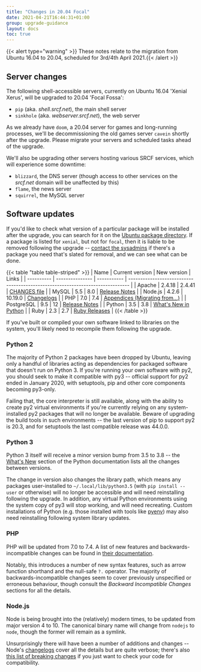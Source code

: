 ```yaml
---
title: "Changes in 20.04 Focal"
date: 2021-04-21T16:44:31+01:00
group: upgrade-guidance
layout: docs
toc: true
---
```


{{< alert type="warning" >}}
These notes relate to the migration from Ubuntu 16.04 to 20.04,
scheduled for 3rd/4th April 2021.{{<  /alert >}}

## Server changes

The following shell-accessible servers, currently on Ubuntu 16.04
\'Xenial Xerus\', will be upgraded to 20.04 \'Focal Fossa\':

- `pip` (aka. *shell.srcf.net*), the main shell server
- `sinkhole` (aka. *webserver.srcf.net*), the web server

As we already have `doom`, a 20.04 server for games and long-running
processes, we\'ll be decommissioning the old games server `cavein`
shortly after the upgrade. Please migrate your servers and scheduled
tasks ahead of the upgrade.

We\'ll also be upgrading other servers hosting various SRCF services,
which will experience some downtime:

- `blizzard`, the DNS server (though access to other services on the
    *srcf.net* domain will be unaffected by this)
- `flame`, the news server
- `squirrel`, the MySQL server

## Software updates

If you'd like to check what version of a particular package will be
installed after the upgrade, you can search for it on the [Ubuntu
package directory](https://packages.ubuntu.com). If a package is listed
for `xenial`, but not for `focal`, then it is liable to be removed
following the upgrade \-- [contact the
sysadmins](https://www.srcf.net/contact) if there\'s a package you need
that\'s slated for removal, and we can see what can be done.

{{< table "table table-striped" >}}
| Name       | Current version | New version | Links                                                                          |
| ---------- | --------------- | ----------- | ------------------------------------------------------------------------------ |
| Apache     | 2.4.18          | 2.4.41      | [CHANGES file](https://github.com/apache/httpd/blob/2.4.41/CHANGES)            |
| MySQL      | 5.5             | 8.0         | [Release Notes](https://dev.mysql.com/doc/relnotes/mysql/8.0/en/)              |
| Node.js    | 4.2.6           | 10.19.0     | [Changelogs](https://github.com/nodejs/node/tree/v10.19.0/doc/changelogs)      |
| PHP        | 7.0             | 7.4         | [Appendices (Migrating from...)](https://www.php.net/manual/en/appendices.php) |
| PostgreSQL | 9.5             | 12          | [Release Notes](https://www.postgresql.org/docs/release/)                      |
| Python     | 3.5             | 3.8         | [What\'s New in Python](https://docs.python.org/3.8/whatsnew/index.html)       |
| Ruby       | 2.3             | 2.7         | [Ruby Releases](https://www.ruby-lang.org/en/downloads/releases/)              |
{{< /table >}}

If you\'ve built or compiled your own software linked to libraries on
the system, you\'ll likely need to recompile them following the upgrade.

### Python 2

The majority of Python 2 packages have been dropped by Ubuntu, leaving
only a handful of libraries acting as dependencies for packaged software
that doesn\'t run on Python 3. If you\'re running your own software with
py2, you should seek to make it compatible with py3 \-- official support
for py2 ended in January 2020, with setuptools, pip and other core
components becoming py3-only.

Failing that, the core interpreter is still available, along with the
ability to create py2 virtual environments if you\'re currently relying
on any system-installed py2 packages that will no longer be available.
Beware of upgrading the build tools in such environments \-- the last
version of pip to support py2 is 20.3, and for setuptools the last
compatible release was 44.0.0.

### Python 3

Python 3 itself will receive a minor version bump from 3.5 to 3.8 \--
the [What\'s New](https://docs.python.org/3/whatsnew/) section of the
Python documentation lists all the changes between versions.

The change in version also changes the library path, which means any
packages user-installed to `~/.local/lib/python3.5` (with
`pip install --user` or otherwise) will no longer be accessible and will
need reinstalling following the upgrade. In addition, any virtual Python
environments using the system copy of py3 will stop working, and will
need recreating. Custom installations of Python (e.g. those installed
with tools like [pyenv](https://github.com/pyenv/pyenv)) may also need
reinstalling following system library updates.

### PHP

PHP will be updated from 7.0 to 7.4. A list of new features and
backwards-incompatible changes can be found in [their
documentation](https://www.php.net/manual/en/appendices.php).

Notably, this introduces a number of new syntax features, such as arrow
function shorthand and the null-safe `?.` operator. The majority of
backwards-incompatible changes seem to cover previously unspecified or
erroneous behaviour, though consult the *Backward Incompatible Changes*
sections for all the details.

### Node.js

Node is being brought into the (relatively) modern times, to be updated
from major version 4 to 10. The canonical binary name will change from
`nodejs` to `node`, though the former will remain as a symlink.

Unsurprisingly there will have been a number of additions and changes
\-- Node\'s
[changelogs](https://github.com/nodejs/node/tree/v10.19.0/doc/changelogs)
cover all the details but are quite verbose; there\'s also [this list of
breaking changes](https://github.com/WaleedAshraf/nodejs-major-changes)
if you just want to check your code for compatibility.
